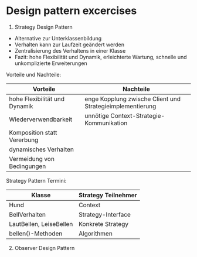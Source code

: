 # Design pattern excercises

1. Strategy Design Pattern
 - Alternative zur Unterklassenbildung
 - Verhalten kann zur Laufzeit geändert werden
 - Zentralisierung des Verhaltens in einer Klasse
 - Fazit: hohe Flexibilität und Dynamik, erleichterte Wartung, schnelle und unkomplizierte Erweiterungen

Vorteile und Nachteile:

| Vorteile                      | Nachteile                                                 |
|-------------------------------|-----------------------------------------------------------|
| hohe Flexibilität und Dynamik | enge Kopplung zwische Client und Strategieimplementierung |
| Wiederverwendbarkeit          | unnötige Context-Strategie-Kommunikation                  |
| Komposition statt Vererbung   |                                                           |
| dynamisches Verhalten         |                                                           |
| Vermeidung von Bedingungen    |                                                           |


Strategy Pattern Termini:

| Klasse                  | Strategy Teilnehmer |
|-------------------------|---------------------|
| Hund                    | Context             |
| BellVerhalten           | Strategy-Interface  |
| LautBellen, LeiseBellen | Konkrete Strategy   |
| bellen()-Methoden       | Algorithmen         |


2. Observer Design Pattern

